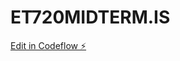 # ET720MIDTERM.IS

[Edit in Codeflow ⚡️](https://stackblitz.com/~/github.com/izabellas63/ET720MIDTERM.IS)